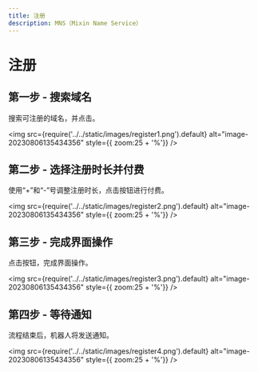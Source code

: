 ```yaml
---
title: 注册
description: MNS（Mixin Name Service）
---
```


# 注册

## 第一步 - 搜索域名

搜索可注册的域名，并点击。

<img src={require('../../static/images/register1.png').default} alt="image-20230806135434356" style={{ zoom:25 + '%'}} />

## 第二步 - 选择注册时长并付费

使用“+”和“-”号调整注册时长，点击按钮进行付费。

<img src={require('../../static/images/register2.png').default} alt="image-20230806135434356" style={{ zoom:25 + '%'}} />

## 第三步 - 完成界面操作

点击按钮，完成界面操作。

<img src={require('../../static/images/register3.png').default} alt="image-20230806135434356" style={{ zoom:25 + '%'}} />

## 第四步 - 等待通知

流程结束后，机器人将发送通知。

<img src={require('../../static/images/register4.png').default} alt="image-20230806135434356" style={{ zoom:25 + '%'}} />
